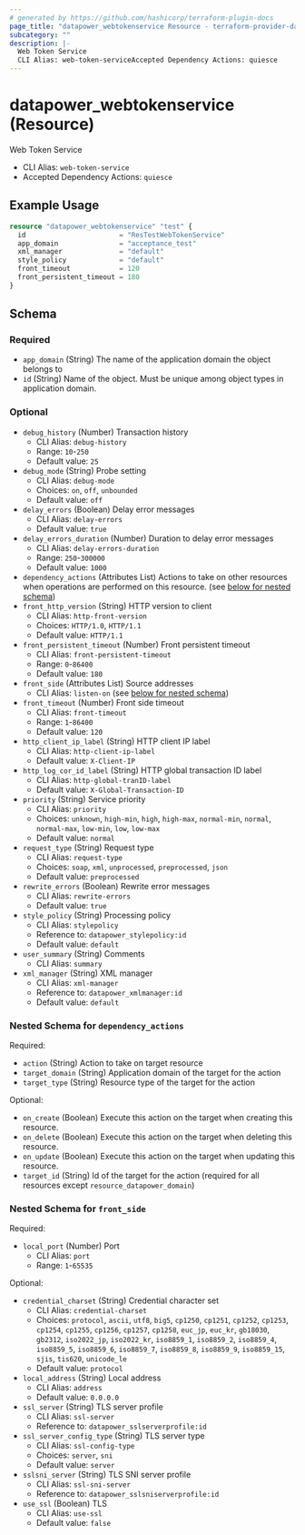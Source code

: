 ```yaml
---
# generated by https://github.com/hashicorp/terraform-plugin-docs
page_title: "datapower_webtokenservice Resource - terraform-provider-datapower"
subcategory: ""
description: |-
  Web Token Service
  CLI Alias: web-token-serviceAccepted Dependency Actions: quiesce
---
```


# datapower_webtokenservice (Resource)

Web Token Service
  - CLI Alias: `web-token-service`
  - Accepted Dependency Actions: `quiesce`

## Example Usage

```terraform
resource "datapower_webtokenservice" "test" {
  id                       = "ResTestWebTokenService"
  app_domain               = "acceptance_test"
  xml_manager              = "default"
  style_policy             = "default"
  front_timeout            = 120
  front_persistent_timeout = 180
}
```

<!-- schema generated by tfplugindocs -->
## Schema

### Required

- `app_domain` (String) The name of the application domain the object belongs to
- `id` (String) Name of the object. Must be unique among object types in application domain.

### Optional

- `debug_history` (Number) Transaction history
  - CLI Alias: `debug-history`
  - Range: `10`-`250`
  - Default value: `25`
- `debug_mode` (String) Probe setting
  - CLI Alias: `debug-mode`
  - Choices: `on`, `off`, `unbounded`
  - Default value: `off`
- `delay_errors` (Boolean) Delay error messages
  - CLI Alias: `delay-errors`
  - Default value: `true`
- `delay_errors_duration` (Number) Duration to delay error messages
  - CLI Alias: `delay-errors-duration`
  - Range: `250`-`300000`
  - Default value: `1000`
- `dependency_actions` (Attributes List) Actions to take on other resources when operations are performed on this resource. (see [below for nested schema](#nestedatt--dependency_actions))
- `front_http_version` (String) HTTP version to client
  - CLI Alias: `http-front-version`
  - Choices: `HTTP/1.0`, `HTTP/1.1`
  - Default value: `HTTP/1.1`
- `front_persistent_timeout` (Number) Front persistent timeout
  - CLI Alias: `front-persistent-timeout`
  - Range: `0`-`86400`
  - Default value: `180`
- `front_side` (Attributes List) Source addresses
  - CLI Alias: `listen-on` (see [below for nested schema](#nestedatt--front_side))
- `front_timeout` (Number) Front side timeout
  - CLI Alias: `front-timeout`
  - Range: `1`-`86400`
  - Default value: `120`
- `http_client_ip_label` (String) HTTP client IP label
  - CLI Alias: `http-client-ip-label`
  - Default value: `X-Client-IP`
- `http_log_cor_id_label` (String) HTTP global transaction ID label
  - CLI Alias: `http-global-tranID-label`
  - Default value: `X-Global-Transaction-ID`
- `priority` (String) Service priority
  - CLI Alias: `priority`
  - Choices: `unknown`, `high-min`, `high`, `high-max`, `normal-min`, `normal`, `normal-max`, `low-min`, `low`, `low-max`
  - Default value: `normal`
- `request_type` (String) Request type
  - CLI Alias: `request-type`
  - Choices: `soap`, `xml`, `unprocessed`, `preprocessed`, `json`
  - Default value: `preprocessed`
- `rewrite_errors` (Boolean) Rewrite error messages
  - CLI Alias: `rewrite-errors`
  - Default value: `true`
- `style_policy` (String) Processing policy
  - CLI Alias: `stylepolicy`
  - Reference to: `datapower_stylepolicy:id`
  - Default value: `default`
- `user_summary` (String) Comments
  - CLI Alias: `summary`
- `xml_manager` (String) XML manager
  - CLI Alias: `xml-manager`
  - Reference to: `datapower_xmlmanager:id`
  - Default value: `default`

<a id="nestedatt--dependency_actions"></a>
### Nested Schema for `dependency_actions`

Required:

- `action` (String) Action to take on target resource
- `target_domain` (String) Application domain of the target for the action
- `target_type` (String) Resource type of the target for the action

Optional:

- `on_create` (Boolean) Execute this action on the target when creating this resource.
- `on_delete` (Boolean) Execute this action on the target when deleting this resource.
- `on_update` (Boolean) Execute this action on the target when updating this resource.
- `target_id` (String) Id of the target for the action (required for all resources except `resource_datapower_domain`)


<a id="nestedatt--front_side"></a>
### Nested Schema for `front_side`

Required:

- `local_port` (Number) Port
  - CLI Alias: `port`
  - Range: `1`-`65535`

Optional:

- `credential_charset` (String) Credential character set
  - CLI Alias: `credential-charset`
  - Choices: `protocol`, `ascii`, `utf8`, `big5`, `cp1250`, `cp1251`, `cp1252`, `cp1253`, `cp1254`, `cp1255`, `cp1256`, `cp1257`, `cp1258`, `euc_jp`, `euc_kr`, `gb18030`, `gb2312`, `iso2022_jp`, `iso2022_kr`, `iso8859_1`, `iso8859_2`, `iso8859_4`, `iso8859_5`, `iso8859_6`, `iso8859_7`, `iso8859_8`, `iso8859_9`, `iso8859_15`, `sjis`, `tis620`, `unicode_le`
  - Default value: `protocol`
- `local_address` (String) Local address
  - CLI Alias: `address`
  - Default value: `0.0.0.0`
- `ssl_server` (String) TLS server profile
  - CLI Alias: `ssl-server`
  - Reference to: `datapower_sslserverprofile:id`
- `ssl_server_config_type` (String) TLS server type
  - CLI Alias: `ssl-config-type`
  - Choices: `server`, `sni`
  - Default value: `server`
- `sslsni_server` (String) TLS SNI server profile
  - CLI Alias: `ssl-sni-server`
  - Reference to: `datapower_sslsniserverprofile:id`
- `use_ssl` (Boolean) TLS
  - CLI Alias: `use-ssl`
  - Default value: `false`
